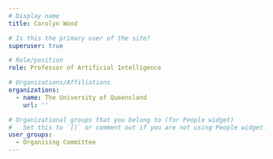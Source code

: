 ```yaml
---
# Display name
title: Carolyn Wood

# Is this the primary user of the site?
superuser: true

# Role/position
role: Professor of Artificial Intelligence

# Organizations/Affiliations
organizations:
  - name: The University of Queensland
    url: ''

# Organizational groups that you belong to (for People widget)
#   Set this to `[]` or comment out if you are not using People widget.
user_groups:
  - Organising Committee
---
```

